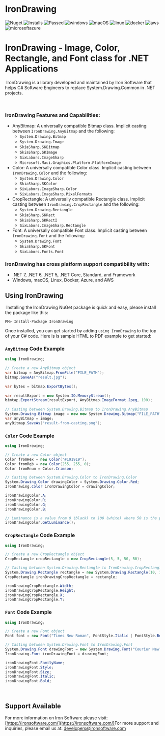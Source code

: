 # IronDrawing
![Nuget](https://img.shields.io/nuget/v/IronDrawing?color=informational&label=latest)  ![Installs](https://img.shields.io/nuget/dt/IronDrawing?color=informational&label=installs&logo=nuget)  ![Passed](https://img.shields.io/badge/build-%20%E2%9C%93%20258%20tests%20passed%20(0%20failed)%20-107C10?logo=visualstudio)  ![windows](https://img.shields.io/badge/%E2%80%8E%20-%20%E2%9C%93-107C10?logo=windows)  ![macOS](https://img.shields.io/badge/%E2%80%8E%20-%20%E2%9C%93-107C10?logo=apple)  ![linux](https://img.shields.io/badge/%E2%80%8E%20-%20%E2%9C%93-107C10?logo=linux&logoColor=white)  ![docker](https://img.shields.io/badge/%E2%80%8E%20-%20%E2%9C%93-107C10?logo=docker&logoColor=white)  ![aws](https://img.shields.io/badge/%E2%80%8E%20-%20%E2%9C%93-107C10?logo=amazonaws)  ![microsoftazure](https://img.shields.io/badge/%E2%80%8E%20-%20%E2%9C%93-107C10?logo=microsoftazure)
​
# IronDrawing - Image, Color, Rectangle, and Font class for .NET Applications
​
IronDrawing is a library developed and maintained by Iron Software that helps C# Software Engineers to replace System.Drawing.Common in .NET projects.
 
​
### IronDrawing Features and Capabilities:
- AnyBitmap: A universally compatible Bitmap class. Implicit casting between `IronDrawing.AnyBitmap` and the following:
  - `System.Drawing.Bitmap`
  - `System.Drawing.Image`
  - `SkiaSharp.SKBitmap`
  - `SkiaSharp.SKImage`
  - `SixLabors.ImageSharp`
  - `Microsoft.Maui.Graphics.Platform.PlatformImage`
- Color: A universally compatible Color class. Implicit casting between `IronDrawing.Color` and the following:
  - `System.Drawing.Color`
  - `SkiaSharp.SKColor`
  - `SixLabors.ImageSharp.Color`
  - `SixLabors.ImageSharp.PixelFormats`
- CropRectangle: A universally compatible Rectangle class. Implicit casting between `IronDrawing.CropRectangle` and the following:
  - `System.Drawing.Rectangle`
  - `SkiaSharp.SKRect`
  - `SkiaSharp.SKRectI`
  - `SixLabors.ImageSharp.Rectangle`
- Font: A universally compatible Font class. Implicit casting between `IronDrawing.Font` and the following:
  - `System.Drawing.Font`
  - `SkiaSharp.SKFont`
  - `SixLabors.Fonts.Font`
​
### IronDrawing has cross platform support compatibility with:
- .NET 7, .NET 6, .NET 5, .NET Core, Standard, and Framework
- Windows, macOS, Linux, Docker, Azure, and AWS
​
## Using IronDrawing
​
Installing the IronDrawing NuGet package is quick and easy, please install the package like this:
```
PM> Install-Package IronDrawing
```
Once installed, you can get started by adding `using IronDrawing` to the top of your C# code. Here is is sample HTML to PDF example to get started:
### `AnyBitmap` Code Example
```csharp
using IronDrawing;
​
// Create a new AnyBitmap object
var bitmap = AnyBitmap.FromFile("FILE_PATH");
bitmap.SaveAs("result.jpg");
​
var bytes = bitmap.ExportBytes();
​
var resultExport = new System.IO.MemoryStream();
bimtap.ExportStream(resultExport, AnyBitmap.ImageFormat.Jpeg, 100);
​
// Casting between System.Drawing.Bitmap to IronDrawing.AnyBitmap
System.Drawing.Bitmap image = new new System.Drawing.Bitmap("FILE_PATH");
var anyBitmap = image;
anyBitmap.SaveAs("result-from-casting.png");
```
### `Color` Code Example
```csharp
using IronDrawing;

// Create a new Color object
Color fromHex = new Color("#191919");
Color fromRgb = new Color(255, 255, 0);
Color fromEnum = Color.Crimson;

// Casting between System.Drawing.Color to IronDrawing.Color
System.Drawing.Color drawingColor = System.Drawing.Color.Red;
IronDrawing.Color ironDrawingColor = drawingColor;

ironDrawingColor.A;
ironDrawingColor.R;
ironDrawingColor.G;
ironDrawingColor.B;

// Luminance is a value from 0 (black) to 100 (white) where 50 is the perceptual "middle grey"
ironDrawingColor.GetLuminance();
```
### `CropRectangle` Code Example
```csharp
using IronDrawing;

// Create a new CropRectangle object
CropRectangle cropRectangle = new CropRectangle(5, 5, 50, 50);

// Casting between System.Drawing.Rectangle to IronDrawing.CropRectangle
System.Drawing.Rectangle rectangle = new System.Drawing.Rectangle(10, 10, 150, 150);
CropRectangle ironDrawingCropRectangle = rectangle;

ironDrawingCropRectangle.Width;
ironDrawingCropRectangle.Height;
ironDrawingCropRectangle.X;
ironDrawingCropRectangle.Y;
```
### `Font` Code Example
```csharp
using IronDrawing;

// Create a new Font object
Font font = new Font("Times New Roman", FontStyle.Italic | FontStyle.Bold, 30);

// Casting between System.Drawing.Font to IronDrawing.Font
System.Drawing.Font drawingFont = new System.Drawing.Font("Courier New", 30);
IronDrawing.Font ironDrawingFont = drawingFont;

ironDrawingFont.FamilyName;
ironDrawingFont.Style;
ironDrawingFont.Size;
ironDrawingFont.Italic;
ironDrawingFont.Bold;
```
​
## Support Available
For more information on Iron Software please visit: [https://ironsoftware.com/](https://ironsoftware.com/)
​
For more support and inquiries, please email us at: developers@ironsoftware.com
